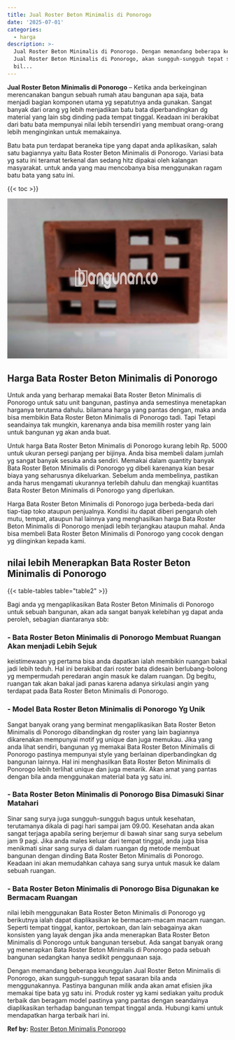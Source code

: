 ```yaml
---
title: Jual Roster Beton Minimalis di Ponorogo
date: '2025-07-01'
categories:
  - harga
description: >-
  Jual Roster Beton Minimalis di Ponorogo. Dengan memandang beberapa keunggulan
  Jual Roster Beton Minimalis di Ponorogo, akan sungguh-sungguh tepat sasaran
  bil...
---
```


**Jual Roster Beton Minimalis di Ponorogo** – Ketika anda berkeinginan merencanakan bangun sebuah rumah atau bangunan apa saja, bata menjadi bagian komponen utama yg sepatutnya anda gunakan. Sangat banyak dari orang yg lebih menjadikan batu bata diperbandingkan dg material yang lain sbg dinding pada tempat tinggal. Keadaan ini berakibat dari batu bata mempunyai nilai lebih tersendiri yang membuat orang-orang lebih menginginkan untuk memakainya.

Batu bata pun terdapat beraneka tipe yang dapat anda aplikasikan, salah satu bagiannya yaitu Bata Roster Beton Minimalis di Ponorogo. Variasi bata yg satu ini teramat terkenal dan sedang hitz dipakai oleh kalangan masyarakat. untuk anda yang mau mencobanya bisa menggunakan ragam batu bata yang satu ini.

{{< toc >}}

![Jual Roster Beton Minimalis di Ponorogo](/images/bata-roster-minimalis-09.png)

## Harga Bata Roster Beton Minimalis di Ponorogo

Untuk anda yang berharap memakai Bata Roster Beton Minimalis di Ponorogo untuk satu unit bangunan, pastinya anda semestinya menetapkan harganya terutama dahulu. bilamana harga yang pantas dengan, maka anda bisa membikin Bata Roster Beton Minimalis di Ponorogo tadi. Tapi Tetapi seandainya tak mungkin, karenanya anda bisa memilih roster yang lain untuk bangunan yg akan anda buat.

Untuk harga Bata Roster Beton Minimalis di Ponorogo kurang lebih Rp. 5000 untuk ukuran persegi panjang per bijinya. Anda bisa membeli dalam jumlah yg sangat banyak sesuka anda sendiri. Memakai dalam quantity banyak Bata Roster Beton Minimalis di Ponorogo yg dibeli karenanya kian besar biaya yang seharusnya dikeluarkan. Sebelum anda membelinya, pastikan anda harus mengamati ukurannya terlebih dahulu dan mengkaji kuantitas Bata Roster Beton Minimalis di Ponorogo yang diperlukan.

Harga Bata Roster Beton Minimalis di Ponorogo juga berbeda-beda dari tiap-tiap toko ataupun penjualnya. Kondisi itu dapat diberi pengaruh oleh mutu, tempat, ataupun hal lainnya yang menghasilkan harga Bata Roster Beton Minimalis di Ponorogo menjadi lebih terjangkau ataupun mahal. Anda bisa membeli Bata Roster Beton Minimalis di Ponorogo yang cocok dengan yg diinginkan kepada kami.

## nilai lebih Menerapkan Bata Roster Beton Minimalis di Ponorogo

{{< table-tables table="table2" >}}

Bagi anda yg mengaplikasikan Bata Roster Beton Minimalis di Ponorogo untuk sebuah bangunan, akan ada sangat banyak kelebihan yg dapat anda peroleh, sebagian diantaranya sbb:

### \- Bata Roster Beton Minimalis di Ponorogo Membuat Ruangan Akan menjadi Lebih Sejuk

keistimewaan yg pertama bisa anda dapatkan ialah membikin ruangan bakal jadi lebih teduh. Hal ini berakibat dari roster bata didesain berlubang-bolong yg mempermudah peredaran angin masuk ke dalam ruangan. Dg begitu, ruangan tak akan bakal jadi panas karena adanya sirkulasi angin yang terdapat pada Bata Roster Beton Minimalis di Ponorogo.

### \- Model Bata Roster Beton Minimalis di Ponorogo Yg Unik

Sangat banyak orang yang berminat mengaplikasikan Bata Roster Beton Minimalis di Ponorogo dibandingkan dg roster yang lain bagiannya dikarenakan mempunyai motif yg unique dan juga memukau. Jika yang anda lihat sendiri, bangunan yg memakai Bata Roster Beton Minimalis di Ponorogo pastinya mempunyai style yang berlainan diperbandingkan dg bangunan lainnya. Hal ini menghasilkan Bata Roster Beton Minimalis di Ponorogo lebih terlihat unique dan juga menarik. Akan amat yang pantas dengan bila anda menggunakan material bata yg satu ini.

### \- Bata Roster Beton Minimalis di Ponorogo Bisa Dimasuki Sinar Matahari

Sinar sang surya juga sungguh-sungguh bagus untuk kesehatan, terutamanya dikala di pagi hari sampai jam 09.00. Kesehatan anda akan sangat terjaga apabila sering berjemur di bawah sinar sang surya sebelum jam 9 pagi. Jika anda males keluar dari tempat tinggal, anda juga bisa menikmati sinar sang surya di dalam ruangan dg metode membuat bangunan dengan dinding Bata Roster Beton Minimalis di Ponorogo. Keadaan ini akan memudahkan cahaya sang surya untuk masuk ke dalam sebuah ruangan.

### \- Bata Roster Beton Minimalis di Ponorogo Bisa Digunakan ke Bermacam Ruangan

nilai lebih menggunakan Bata Roster Beton Minimalis di Ponorogo yg berikutnya ialah dapat diaplikasikan ke bermacam-macam macam ruangan. Seperti tempat tinggal, kantor, pertokoan, dan lain sebagainya akan konsisten yang layak dengan jika anda menerapkan Bata Roster Beton Minimalis di Ponorogo untuk bangunan tersebut. Ada sangat banyak orang yg menerapkan Bata Roster Beton Minimalis di Ponorogo pada sebuah bangunan sedangkan hanya sedikit penggunaan saja.

Dengan memandang beberapa keunggulan Jual Roster Beton Minimalis di Ponorogo, akan sungguh-sungguh tepat sasaran bila anda menggunakannya. Pastinya bangunan milik anda akan amat efisien jika memakai tipe bata yg satu ini. Produk roster yg kami sediakan yaitu produk terbaik dan beragam model pastinya yang pantas dengan seandainya diaplikasikan terhadap bangunan tempat tinggal anda. Hubungi kami untuk mendapatkan harga terbaik hari ini.

**Ref by:** [Roster Beton Minimalis Ponorogo](https://id.wikipedia.org/wiki/Roster)
